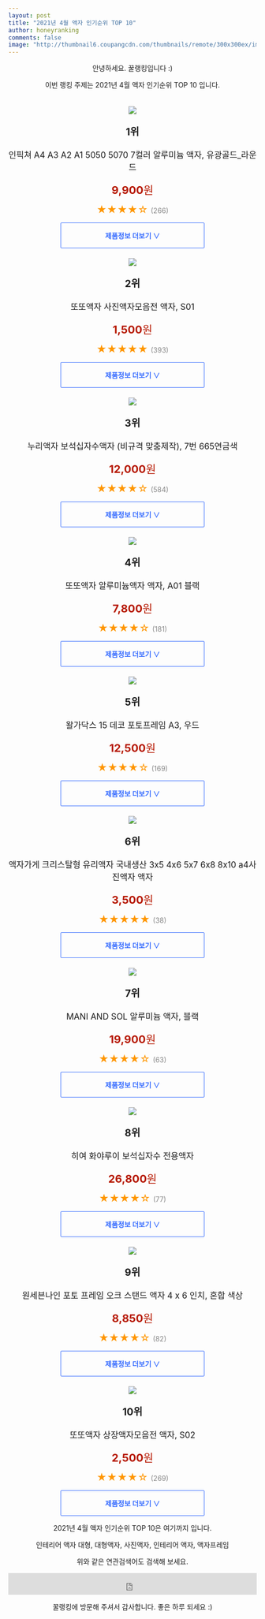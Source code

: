 ```yaml
--- 
layout: post 
title: "2021년 4월 액자 인기순위 TOP 10" 
author: honeyranking 
comments: false 
image: "http://thumbnail6.coupangcdn.com/thumbnails/remote/300x300ex/image/vendor_inventory/22eb/b24ff0a58d8a3be77ad038cc2e67e6d533fa651898627d202cec6514aedc.jpg" 
--- 
```

<p style="text-align: center;">안녕하세요. 꿀랭킹입니다 :)</p> <p style="text-align: center;">이번 랭킹 주제는 2021년 4월 액자 인기순위 TOP 10 입니다.</p><center><img src="http://thumbnail6.coupangcdn.com/thumbnails/remote/300x300ex/image/vendor_inventory/22eb/b24ff0a58d8a3be77ad038cc2e67e6d533fa651898627d202cec6514aedc.jpg" style="margin-top:20px" /></center> <p style="text-align: center; font-size: 20px"><b>1위</b></p> <p style="text-align: center; font-size: 17px">인픽쳐 A4 A3 A2 A1 5050 5070 7컬러 알루미늄 액자, 유광골드_라운드</p> <p style="text-align: center;"><span style="color: #b61800; font-size: 22px;"><b>9,900</b>원</span></p> <p style="text-align: center;"><span style="color: #ff9600; font-size: 20px;">★★★★☆ </span><span style="color: #878787;">(266)</span></p> <center><a href="https://coupa.ng/bWohAv"> <div style="font-size: 14px; display: inline-block; padding: 15px 90px; color: #346aff; border-radius: 2px; border: 1px solid #346aff; cursor: pointer;"><b>제품정보 더보기 &or;</b></div> </a></center><center><img src="http://thumbnail7.coupangcdn.com/thumbnails/remote/300x300ex/image/vendor_inventory/f9d5/16989f088da2d01b05c384e0470fb897abb9e45f03b6ad4d1ea6d756aa0e.jpg" style="margin-top:20px" /></center> <p style="text-align: center; font-size: 20px"><b>2위</b></p> <p style="text-align: center; font-size: 17px">또또액자 사진액자모음전 액자, S01</p> <p style="text-align: center;"><span style="color: #b61800; font-size: 22px;"><b>1,500</b>원</span></p> <p style="text-align: center;"><span style="color: #ff9600; font-size: 20px;">★★★★★ </span><span style="color: #878787;">(393)</span></p> <center><a href="https://coupa.ng/bWohAA"> <div style="font-size: 14px; display: inline-block; padding: 15px 90px; color: #346aff; border-radius: 2px; border: 1px solid #346aff; cursor: pointer;"><b>제품정보 더보기 &or;</b></div> </a></center><center><img src="http://thumbnail9.coupangcdn.com/thumbnails/remote/300x300ex/image/vendor_inventory/9aac/fd7182ba2c6b79381f46751c1a89b0bfab5a75184386b43baa79a3640056.jpg" style="margin-top:20px" /></center> <p style="text-align: center; font-size: 20px"><b>3위</b></p> <p style="text-align: center; font-size: 17px">누리액자 보석십자수액자 (비규격 맞춤제작), 7번 665연금색</p> <p style="text-align: center;"><span style="color: #b61800; font-size: 22px;"><b>12,000</b>원</span></p> <p style="text-align: center;"><span style="color: #ff9600; font-size: 20px;">★★★★☆ </span><span style="color: #878787;">(584)</span></p> <center><a href="https://coupa.ng/bWohAH"> <div style="font-size: 14px; display: inline-block; padding: 15px 90px; color: #346aff; border-radius: 2px; border: 1px solid #346aff; cursor: pointer;"><b>제품정보 더보기 &or;</b></div> </a></center><center><img src="http://thumbnail10.coupangcdn.com/thumbnails/remote/300x300ex/image/vendor_inventory/8425/e378977ec5a7ed9a92b552db9b0f9f37080ee6e538fb04691e1ed608ee3d.jpg" style="margin-top:20px" /></center> <p style="text-align: center; font-size: 20px"><b>4위</b></p> <p style="text-align: center; font-size: 17px">또또액자 알루미늄액자 액자, A01 블랙</p> <p style="text-align: center;"><span style="color: #b61800; font-size: 22px;"><b>7,800</b>원</span></p> <p style="text-align: center;"><span style="color: #ff9600; font-size: 20px;">★★★★☆ </span><span style="color: #878787;">(181)</span></p> <center><a href="https://coupa.ng/bWohAS"> <div style="font-size: 14px; display: inline-block; padding: 15px 90px; color: #346aff; border-radius: 2px; border: 1px solid #346aff; cursor: pointer;"><b>제품정보 더보기 &or;</b></div> </a></center><center><img src="http://thumbnail6.coupangcdn.com/thumbnails/remote/300x300ex/image/retail/images/73594795888763-510e11c1-4530-4cb2-95fc-b35ceefcf147.jpg" style="margin-top:20px" /></center> <p style="text-align: center; font-size: 20px"><b>5위</b></p> <p style="text-align: center; font-size: 17px">왈가닥스 15 데코 포토프레임 A3, 우드</p> <p style="text-align: center;"><span style="color: #b61800; font-size: 22px;"><b>12,500</b>원</span></p> <p style="text-align: center;"><span style="color: #ff9600; font-size: 20px;">★★★★☆ </span><span style="color: #878787;">(169)</span></p> <center><a href="https://coupa.ng/bWohAZ"> <div style="font-size: 14px; display: inline-block; padding: 15px 90px; color: #346aff; border-radius: 2px; border: 1px solid #346aff; cursor: pointer;"><b>제품정보 더보기 &or;</b></div> </a></center><center><img src="http://thumbnail9.coupangcdn.com/thumbnails/remote/300x300ex/image/vendor_inventory/images/2018/11/08/19/2/e93a85d3-6413-4d54-a6a1-bb8c8281fc4a.jpg" style="margin-top:20px" /></center> <p style="text-align: center; font-size: 20px"><b>6위</b></p> <p style="text-align: center; font-size: 17px">액자가게 크리스탈형 유리액자 국내생산 3x5 4x6 5x7 6x8 8x10 a4사진액자 액자</p> <p style="text-align: center;"><span style="color: #b61800; font-size: 22px;"><b>3,500</b>원</span></p> <p style="text-align: center;"><span style="color: #ff9600; font-size: 20px;">★★★★★ </span><span style="color: #878787;">(38)</span></p> <center><a href="https://coupa.ng/bWohA6"> <div style="font-size: 14px; display: inline-block; padding: 15px 90px; color: #346aff; border-radius: 2px; border: 1px solid #346aff; cursor: pointer;"><b>제품정보 더보기 &or;</b></div> </a></center><center><img src="http://thumbnail7.coupangcdn.com/thumbnails/remote/300x300ex/image/retail/images/2020/11/20/11/3/158e16d8-eace-41c8-a67a-88d5651f4484.jpg" style="margin-top:20px" /></center> <p style="text-align: center; font-size: 20px"><b>7위</b></p> <p style="text-align: center; font-size: 17px">MANI AND SOL 알루미늄 액자, 블랙</p> <p style="text-align: center;"><span style="color: #b61800; font-size: 22px;"><b>19,900</b>원</span></p> <p style="text-align: center;"><span style="color: #ff9600; font-size: 20px;">★★★★☆ </span><span style="color: #878787;">(63)</span></p> <center><a href="https://coupa.ng/bWohBj"> <div style="font-size: 14px; display: inline-block; padding: 15px 90px; color: #346aff; border-radius: 2px; border: 1px solid #346aff; cursor: pointer;"><b>제품정보 더보기 &or;</b></div> </a></center><center><img src="http://thumbnail7.coupangcdn.com/thumbnails/remote/300x300ex/image/vendor_inventory/5771/0a003ceb569d6210de6ed912afc4053aabf6680143ff15c00cc374fe5f46.jpg" style="margin-top:20px" /></center> <p style="text-align: center; font-size: 20px"><b>8위</b></p> <p style="text-align: center; font-size: 17px">히여 화야루이 보석십자수 전용액자</p> <p style="text-align: center;"><span style="color: #b61800; font-size: 22px;"><b>26,800</b>원</span></p> <p style="text-align: center;"><span style="color: #ff9600; font-size: 20px;">★★★★☆ </span><span style="color: #878787;">(77)</span></p> <center><a href="https://coupa.ng/bWohBu"> <div style="font-size: 14px; display: inline-block; padding: 15px 90px; color: #346aff; border-radius: 2px; border: 1px solid #346aff; cursor: pointer;"><b>제품정보 더보기 &or;</b></div> </a></center><center><img src="http://thumbnail9.coupangcdn.com/thumbnails/remote/300x300ex/image/retail/images/2018/08/06/19/9/5bb347d4-0338-4b90-9bd9-c2be420a70a0.jpg" style="margin-top:20px" /></center> <p style="text-align: center; font-size: 20px"><b>9위</b></p> <p style="text-align: center; font-size: 17px">원세븐나인 포토 프레임 오크 스탠드 액자 4 x 6 인치, 혼합 색상</p> <p style="text-align: center;"><span style="color: #b61800; font-size: 22px;"><b>8,850</b>원</span></p> <p style="text-align: center;"><span style="color: #ff9600; font-size: 20px;">★★★★☆ </span><span style="color: #878787;">(82)</span></p> <center><a href="https://coupa.ng/bWohBz"> <div style="font-size: 14px; display: inline-block; padding: 15px 90px; color: #346aff; border-radius: 2px; border: 1px solid #346aff; cursor: pointer;"><b>제품정보 더보기 &or;</b></div> </a></center><center><img src="http://thumbnail9.coupangcdn.com/thumbnails/remote/300x300ex/image/vendor_inventory/images/2016/11/25/20/0/2230eeb4-ad88-4551-be0e-90c8375c53c3.jpg" style="margin-top:20px" /></center> <p style="text-align: center; font-size: 20px"><b>10위</b></p> <p style="text-align: center; font-size: 17px">또또액자 상장액자모음전 액자, S02</p> <p style="text-align: center;"><span style="color: #b61800; font-size: 22px;"><b>2,500</b>원</span></p> <p style="text-align: center;"><span style="color: #ff9600; font-size: 20px;">★★★★☆ </span><span style="color: #878787;">(269)</span></p> <center><a href="https://coupa.ng/bWohBI"> <div style="font-size: 14px; display: inline-block; padding: 15px 90px; color: #346aff; border-radius: 2px; border: 1px solid #346aff; cursor: pointer;"><b>제품정보 더보기 &or;</b></div> </a></center> <p style="text-align: center;"> </p> <p style="text-align: center;"> </p> <p style="text-align: center;">2021년 4월 액자 인기순위 TOP 10은 여기까지 입니다.</p> <p style="text-align: center;">인테리어 액자 대형, 대형액자, 사진액자, 인테리어 액자, 액자프레임</p> <p style="text-align: center;">위와 같은 연관검색어도 검색해 보세요.</p> <iframe src="https://coupa.ng/bSaIdo" width="100%" height="44" frameborder="0" scrolling="no" referrerpolicy="unsafe-url"></iframe> <p style="text-align: center;">꿀랭킹에 방문해 주셔서 감사합니다. 좋은 하루 되세요 :)</p>
